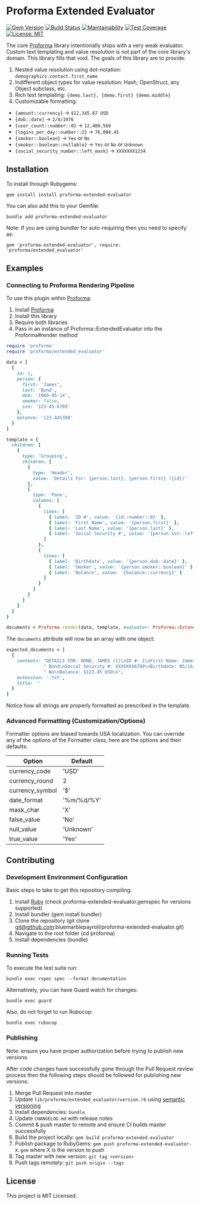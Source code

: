 # Proforma Extended Evaluator

[![Gem Version](https://badge.fury.io/rb/proforma-extended-evaluator.svg)](https://badge.fury.io/rb/proforma-extended-evaluator) [![Build Status](https://travis-ci.org/bluemarblepayroll/proforma-extended-evaluator.svg?branch=master)](https://travis-ci.org/bluemarblepayroll/proforma-extended-evaluator) [![Maintainability](https://api.codeclimate.com/v1/badges/79e66b596906f633bc95/maintainability)](https://codeclimate.com/github/bluemarblepayroll/proforma-extended-evaluator/maintainability) [![Test Coverage](https://api.codeclimate.com/v1/badges/79e66b596906f633bc95/test_coverage)](https://codeclimate.com/github/bluemarblepayroll/proforma-extended-evaluator/test_coverage) [![License: MIT](https://img.shields.io/badge/License-MIT-yellow.svg)](https://opensource.org/licenses/MIT)

The core [Proforma](https://github.com/bluemarblepayroll/proforma) library intentionally ships with a very weak evaluator.  Custom text templating and value resolution is not part of the core library's domain.  This library fills that void.  The goals of this library are to provide:

1. Nested value resolution using dot-notation: `demographics.contact.first_name`
2. Indifferent object types for value resolution: Hash, OpenStruct, any Object subclass, etc.
3. Rich text templating: `{demo.last}, {demo.first} {demo.middle}`
4. Customizable formatting:
  * `{amount::currency}` -> `$12,345.67 USD`
  * `{dob::date}` -> `2/4/1976`
  * `{user_count::number::0}` -> `12,400,569`
  * `{logins_per_day::number::2}` -> `76,004.45`
  * `{smoker::boolean}` -> `Yes` or `No`
  * `{smoker::boolean::nullable}` -> `Yes` or `No` or `Unknown`
  * `{social_security_number::left_mask}` -> `XXXXXXX1234`

## Installation

To install through Rubygems:

````
gem install install proforma-extended-evaluator
````

You can also add this to your Gemfile:

````
bundle add proforma-extended-evaluator
````

Note: If you are using bundler for auto-requiring then you need to specify as:

```
gem 'proforma-extended-evaluator', require: 'proforma/extended_evaluator'
```

## Examples

### Connecting to Proforma Rendering Pipeline

To use this plugin within [Proforma](https://github.com/bluemarblepayroll/proforma):

1. Install [Proforma](https://github.com/bluemarblepayroll/proforma)
2. Install this library
3. Require both libraries
4. Pass in an instance of Proforma::ExtendedEvaluator into the Proforma#render method

````ruby
require 'proforma'
require 'proforma/extended_evaluator'

data = [
  {
    id: 1,
    person: {
      first: 'James',
      last: 'Bond',
      dob: '1960-05-14',
      smoker: false,
      ssn: '123-45-6789'
    },
    balance: '123.445388'
  }
]

template = {
  children: [
    {
      type: 'Grouping',
      children: [
        {
          type: 'Header',
          value: 'Details For: {person.last}, {person.first} ({id})'
        },
        {
          type: 'Pane',
          columns: [
            {
              lines: [
                { label: 'ID #', value: '{id::number::0}' },
                { label: 'First Name', value: '{person.first}' },
                { label: 'Last Name', value: '{person.last}' },
                { label: 'Social Security #', value: '{person.ssn::left_mask}' }
              ]
            },
            {
              lines: [
                { label: 'Birthdate', value: '{person.dob::date}' },
                { label: 'Smoker', value: '{person.smoker::boolean}' },
                { label: 'Balance', value: '{balance::currency}' }
              ]
            }
          ]
        }
      ]
    }
  ]
}

documents = Proforma.render(data, template, evaluator: Proforma::ExtendedEvaluator.new)
````

The `documents` attribute will now be an array with one object:

```ruby
expected_documents = [
  {
    contents: "DETAILS FOR: BOND, JAMES (1)\nID #: 1\nFirst Name: James\nLast Name:"\
              " Bond\nSocial Security #: XXXXXXX6789\nBirthdate: 05/14/1960\nSmoker:"\
              " No\nBalance: $123.45 USD\n",
    extension: '.txt',
    title: ''
  }
]
```

Notice how all strings are properly formatted as prescribed in the template.

### Advanced Formatting (Customization/Options)

Formatter options are biased towards USA localization.  You can override any of the options of the Formatter class, here are the options and their defaults:

Option           | Default
---------------- | -------
currency_code    | 'USD'
currency_round   | 2
currency_symbol  | '$'
date_format      | '%m/%d/%Y'
mask_char        | 'X'
false_value      | 'No'
null_value       | 'Unknown'
true_value       | 'Yes'

## Contributing

### Development Environment Configuration

Basic steps to take to get this repository compiling:

1. Install [Ruby](https://www.ruby-lang.org/en/documentation/installation/) (check proforma-extended-evaluator.gemspec for versions supported)
2. Install bundler (gem install bundler)
3. Clone the repository (git clone git@github.com:bluemarblepayroll/proforma-extended-evaluator.git)
4. Navigate to the root folder (cd proforma)
5. Install dependencies (bundle)

### Running Tests

To execute the test suite run:

````
bundle exec rspec spec --format documentation
````

Alternatively, you can have Guard watch for changes:

````
bundle exec guard
````

Also, do not forget to run Rubocop:

````
bundle exec rubocop
````

### Publishing

Note: ensure you have proper authorization before trying to publish new versions.

After code changes have successfully gone through the Pull Request review process then the following steps should be followed for publishing new versions:

1. Merge Pull Request into master
2. Update `lib/proforma/extended_evaluator/version.rb` using [semantic versioning](https://semver.org/)
3. Install dependencies: `bundle`
4. Update `CHANGELOG.md` with release notes
5. Commit & push master to remote and ensure CI builds master successfully
6. Build the project locally: `gem build proforma-extended-evaluator`
7. Publish package to RubyGems: `gem push proforma-extended-evaluator-X.gem` where X is the version to push
8. Tag master with new version: `git tag <version>`
9. Push tags remotely: `git push origin --tags`

## License

This project is MIT Licensed.
